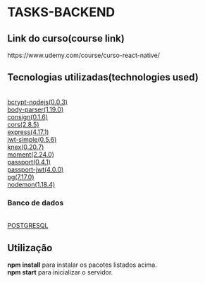 <h1>TASKS-BACKEND</h1>

<h2>Link do curso(course link)</h2>
https://www.udemy.com/course/curso-react-native/

<h2>Tecnologias utilizadas(technologies used)</h2><br />
<a href="https://www.npmjs.com/package/bcrypt-nodejs">bcrypt-nodejs(0.0.3)</a><br />
<a href="https://www.npmjs.com/package/body-parser">body-parser(1.19.0)</a><br />
<a href="https://www.npmjs.com/package/consign">consign(0.1.6)</a><br />
<a href="https://www.npmjs.com/package/cors">cors(2.8.5)</a><br />
<a href="https://www.npmjs.com/package/express">express(4.17.1)</a><br />
<a href="https://www.npmjs.com/package/jwt-simple">jwt-simple(0.5.6)</a><br />
<a href="https://www.npmjs.com/package/knex">knex(0.20.7)</a><br />
<a href="https://www.npmjs.com/package/moment">moment(2.24.0)</a><br />
<a href="https://www.npmjs.com/package/passport">passport(0.4.1)</a><br />
<a href="https://www.npmjs.com/package/passport-jwt">passport-jwt(4.0.0)</a><br />
<a href="https://www.npmjs.com/package/pg">pg(7.17.0)</a><br />
<a href="https://www.npmjs.com/package/nodemon">nodemon(1.18.4)</a><br />
<h3>Banco de dados</h3><br />
<a href="https://www.postgresql.org/">POSTGRESQL</a>

<h2>Utilização</h2>

<strong>npm install</strong> para instalar os pacotes listados acima.<br />
<strong>npm start</strong> para inicializar o servidor.
